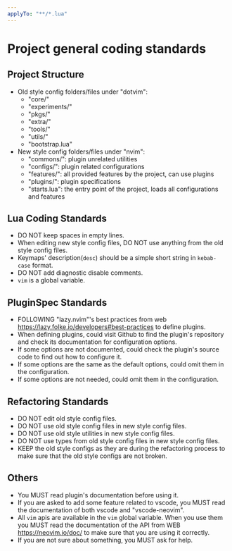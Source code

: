 ```yaml
---
applyTo: "**/*.lua"
---
```


# Project general coding standards

## Project Structure

- Old style config folders/files under "dotvim":
    - "core/"
    - "experiments/"
    - "pkgs/"
    - "extra/"
    - "tools/"
    - "utils/"
    - "bootstrap.lua"
- New style config folders/files under "nvim":
    - "commons/": plugin unrelated utilities
    - "configs/": plugin related configurations
    - "features/": all provided features by the project, can use plugins
    - "plugins/": plugin specifications
    - "starts.lua": the entry point of the project, loads all configurations and features

## Lua Coding Standards

- DO NOT keep spaces in empty lines.
- When editing new style config files, DO NOT use anything from the old style config files.
- Keymaps' description(`desc`) should be a simple short string in `kebab-case` format.
- DO NOT add diagnostic disable comments.
- `vim` is a global variable.

## PluginSpec Standards

- FOLLOWING "lazy.nvim"'s best practices from web https://lazy.folke.io/developers#best-practices to define plugins.
- When defining plugins, could visit Github to find the plugin's repository and check its documentation for configuration options.
- If some options are not documented, could check the plugin's source code to find out how to configure it.
- If some options are the same as the default options, could omit them in the configuration.
- If some options are not needed, could omit them in the configuration.

## Refactoring Standards

- DO NOT edit old style config files.
- DO NOT use old style config files in new style config files.
- DO NOT use old style utilities in new style config files.
- DO NOT use types from old style config files in new style config files.
- KEEP the old style configs as they are during the refactoring process to make sure that the old style configs are not broken.

## Others

- You MUST read plugin's documentation before using it.
- If you are asked to add some feature related to vscode, you MUST read the documentation of both vscode and "vscode-neovim".
- All `vim` apis are available in the `vim` global variable. When you use them you MUST read the documentation of the API from WEB https://neovim.io/doc/ to make sure that you are using it correctly.
- If you are not sure about something, you MUST ask for help.